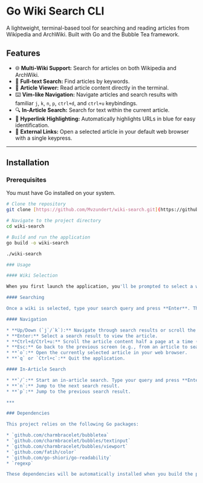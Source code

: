 # Go Wiki Search CLI

A lightweight, terminal-based tool for searching and reading articles from Wikipedia and ArchWiki. Built with Go and the Bubble Tea framework.

## Features

-   🌐 **Multi-Wiki Support:** Search for articles on both Wikipedia and ArchWiki.
-   🔎 **Full-text Search:** Find articles by keywords.
-   📖 **Article Viewer:** Read article content directly in the terminal.
-   ⌨️ **Vim-like Navigation:** Navigate articles and search results with familiar `j`, `k`, `n`, `p`, `ctrl+d`, and `ctrl+u` keybindings.
-   🔍 **In-Article Search:** Search for text within the current article.
-   🔗 **Hyperlink Highlighting:** Automatically highlights URLs in blue for easy identification.
-   🚀 **External Links:** Open a selected article in your default web browser with a single keypress.

---

## Installation

### Prerequisites

You must have Go installed on your system.

```bash
# Clone the repository
git clone [https://github.com/Mvzundert/wiki-search.git](https://github.com/Mvzundert/wiki-search.git)

# Navigate to the project directory
cd wiki-search

# Build and run the application
go build -o wiki-search

./wiki-search

### Usage

#### Wiki Selection

When you first launch the application, you'll be prompted to select a wiki to search. Use the **Up** and **Down** arrow keys (or `k` and `j`) to navigate and press **Enter** to select.

#### Searching

Once a wiki is selected, type your search query and press **Enter**. The application will display a list of matching articles.

#### Navigation

* **Up/Down (`j`/`k`):** Navigate through search results or scroll the article content line by line.
* **Enter:** Select a search result to view the article.
* **Ctrl+d/Ctrl+u:** Scroll the article content half a page at a time (like Vim).
* **Esc:** Go back to the previous screen (e.g., from an article to search results).
* **`o`:** Open the currently selected article in your web browser.
* **`q` or `Ctrl+c`:** Quit the application.

#### In-Article Search

* **`/`:** Start an in-article search. Type your query and press **Enter**.
* **`n`:** Jump to the next search result.
* **`p`:** Jump to the previous search result.

***

### Dependencies

This project relies on the following Go packages:

* `github.com/charmbracelet/bubbletea`
* `github.com/charmbracelet/bubbles/textinput`
* `github.com/charmbracelet/bubbles/viewport`
* `github.com/fatih/color`
* `github.com/go-shiori/go-readability`
* `regexp`

These dependencies will be automatically installed when you build the project using `go build`.
